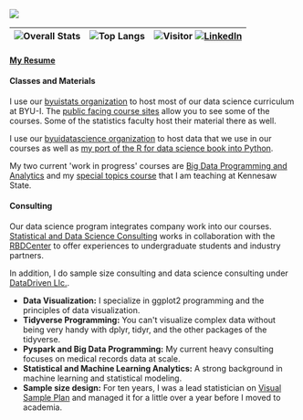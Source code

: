 ![](banner.gif)

| ![Overall Stats](https://github-readme-stats.vercel.app/api?username=hathawayj&count_private=true&show_icons=true&hide=stars)     |   ![Top Langs](https://github-readme-stats.vercel.app/api/top-langs/?username=hathawayj&layout=compact) | ![Visitor](https://visitor-badge.laobi.icu/badge?page_id=hathawayj.hathawayj) <a href="<https://www.linkedin.com/in/hathawayj/>">![LinkedIn](https://img.shields.io/badge/LinkedIn-0077B5?style=for-the-badge&logo=linkedin&logoColor=white)</a> |
| ---- | ---- | ---- |

#### [My Resume](http://jhathaway.io/resume/2021.pdf)
#### Classes and Materials

I use our [byuistats organization](https://github.com/byuistats) to host most of our data science curriculum at BYU-I. The [public facing course sites](https://byuistats.github.io/) allow you to see some of the courses. Some of the statistics faculty host their material there as well.

I use our [byuidatascience organization](https://github.com/byuidatascience) to host data that we use in our courses as well as [my port of the R for data science book into Python](https://byuidatascience.github.io/python4ds/).

My two current 'work in progress' courses are [Big Data Programming and Analytics](https://github.com/BYUI451) and my [special topics course](https://github.com/KSUDS) that I am teaching at Kennesaw State.

#### Consulting

Our data science program integrates company work into our courses.  [Statistical and Data Science Consulting](https://github.com/BYUIDSconsulting) works in collaboration with the [RBDCenter](https://www.rbdcenter.org/data-analytics/) to offer experiences to undergraduate students and industry partners.

In addition, I do sample size consulting and data science consulting under [DataDriven Llc.](http://datadriventeam.com/). 

- __Data Visualization:__ I specialize in ggplot2 programming and the principles of data visualization. 
- __Tidyverse Programming:__ You can't visualize complex data without being very handy with dplyr, tidyr, and the other packages of the tidyverse.
- __Pyspark and Big Data Programming:__ My current heavy consulting focuses on medical records data at scale.
- __Statistical and Machine Learning Analytics:__ A strong background in machine learning and statistical modeling.
- __Sample size design:__ For ten years, I was a lead statistician on [Visual Sample Plan](https://www.pnnl.gov/projects/visual-sample-plan) and managed it for a little over a year before I moved to academia.
